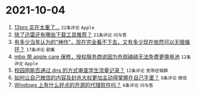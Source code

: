 # 2021-10-04

1. [13pro 实在太重了…](https://www.v2ex.com/t/805830) `22条评论` `Apple`
1. [除了迅雷还有哪些下载工具推荐？](https://www.v2ex.com/t/805824) `21条评论` `问与答`
1. [有多少当年认为的“神作”，现在完全看不下去，又有多少现在依然可以无限循环？](https://www.v2ex.com/t/805834) `17条评论` `剧集`
1. [mbp 带 apple care 保修，授权服务商说因为外观磕碰无法免费更换电池](https://www.v2ex.com/t/805831) `12条评论` `Apple`
1. [校园网能否通过 dns 的方式审查学生流量记录？](https://www.v2ex.com/t/805825) `12条评论` `宽带症候群`
1. [如何让自己微信的内容及封杀大权更加主动得掌握在自己手里？](https://www.v2ex.com/t/805822) `9条评论` `微信`
1. [Windows 上有什么好点的开源的代理软件吗？](https://www.v2ex.com/t/805833) `6条评论` `问与答`
